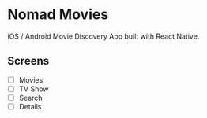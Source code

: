 # Nomad Movies

iOS / Android Movie Discovery App built with React Native.

## Screens

- [ ] Movies
- [ ] TV Show
- [ ] Search
- [ ] Details